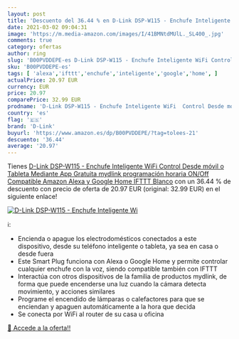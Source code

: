 ```yaml
---
layout: post
title: 'Descuento del 36.44 % en D-Link DSP-W115 - Enchufe Inteligente Wi'
date: 2021-03-02 09:04:31
image: 'https://m.media-amazon.com/images/I/41BMNtdMUlL._SL400_.jpg'
comments: true
category: ofertas
author: ring
slug: 'B00PVDDEPE-es D-Link DSP-W115 - Enchufe Inteligente WiFi Control Desde...'
sku: 'B00PVDDEPE-es'
tags: [ 'alexa','ifttt','enchufe','inteligente','google','home', ]
actualPrice: 20.97 EUR
currency: EUR
price: 20.97
comparePrice: 32.99 EUR
prodname: 'D-Link DSP-W115 - Enchufe Inteligente WiFi  Control Desde móvil o Tableta Mediante App Gratuita mydlink  programación horaria ON/Off  Compatible Amazon Alexa y Google Home  IFTTT  Blanco'
country: 'es'
flag: '🇪🇸'
brand: 'D-Link'
buyurl: 'https://www.amazon.es/dp/B00PVDDEPE/?tag=tolees-21'
descuento: '36.44'
average: '20.97'
---
```


Tienes [D-Link DSP-W115 - Enchufe Inteligente WiFi  Control Desde móvil o Tableta Mediante App Gratuita mydlink  programación horaria ON/Off  Compatible Amazon Alexa y Google Home  IFTTT  Blanco](https://www.amazon.es/dp/B00PVDDEPE/?tag=tolees-21) con un 36.44 % de descuento con precio de oferta de 20.97 EUR (original: 32.99 EUR) en el siguiente enlace!

[![D-Link DSP-W115 - Enchufe Inteligente Wi](https://m.media-amazon.com/images/I/41BMNtdMUlL._SL400_.jpg)](https://www.amazon.es/dp/B00PVDDEPE/?tag=tolees-21)

ℹ️:

- Encienda o apague los electrodomésticos conectados a este dispositivo, desde su teléfono inteligente o tableta, ya sea en casa o desde fuera
- Este Smart Plug funciona con Alexa o Google Home y permite controlar cualquier enchufe con la voz, siendo compatible también con IFTTT
- Interactúa con otros dispositivos de la familia de productos mydlink, de forma que puede encenderse una luz cuando la cámara detecta movimiento, y acciones similares
- Programe el encendido de lámparas o calefactores para que se enciendan y apaguen automáticamente a la hora que decida
- Se conecta por WiFi al router de su casa u oficina

[🛒 Accede a la oferta!!](https://www.amazon.es/dp/B00PVDDEPE/?tag=tolees-21)
